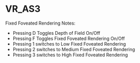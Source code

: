 # VR_AS3

Fixed Foveated Rendering Notes:
  - Pressing D Toggles Depth of Field On/Off
  - Pressing F Toggles Fixed Foveated Rendering On/Off
  - Pressing 1 switches to Low Fixed Foveated Rendering
  - Pressing 2 switches to Medium Fixed Foveated Rendering
  - Pressing 3 switches to High Fixed Foveated Rendering
